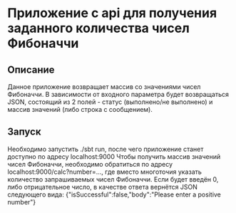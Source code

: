 # Приложение с api для получения заданного количества чисел Фибоначчи

## Описание
Данное приложение возвращает массив со значениями чисел Фибоначчи. В зависимости от входного параметра будет возвращаться JSON, состоящий из 2 полей - статус (выполнено/не выполнено) и массив значений (либо строка с сообщением).

## Запуск
Необходимо запустить ./sbt run, после чего приложение станет доступно по адресу localhost:9000
Чтобы получить массив значений чисел Фибоначчи, необходимо обратиться по адресу localhost:9000/calc?number=..., где вместо многоточия указать количество запрашиваемых чисел Фибоначчи. Если будет введён 0, либо отрицательное число, в качестве ответа вернётся JSON следующего вида: {"isSuccessful":false,"body":"Please enter a positive number"}
